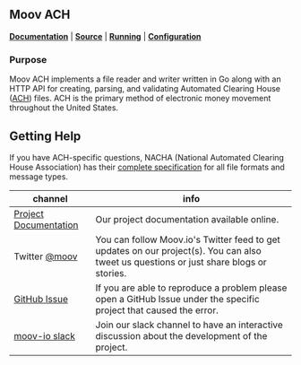 ## Moov ACH

**[Documentation](https://moov-io.github.io/ach)** | **[Source](https://github.com/moov-io/ach)** | **[Running](https://github.com/moov-io/ach#usage)** | **[Configuration](https://github.com/moov-io/ach#configuration-settings)**

### Purpose

Moov ACH implements a file reader and writer written in Go along with an HTTP API for creating, parsing, and validating Automated Clearing House ([ACH](https://en.wikipedia.org/wiki/Automated_Clearing_House)) files. ACH is the primary method of electronic money movement throughout the United States.

## Getting Help

If you have ACH-specific questions, NACHA (National Automated Clearing House Association) has their [complete specification](docs/2013-Corporate-Rules-and-Guidelines.pdf) for all file formats and message types.

 channel | info
 ------- | -------
 [Project Documentation](https://moov-io.github.io/ach/) | Our project documentation available online.
Twitter [@moov](https://twitter.com/moov)	| You can follow Moov.io's Twitter feed to get updates on our project(s). You can also tweet us questions or just share blogs or stories.
[GitHub Issue](https://github.com/moov-io/ach/issues/new) | If you are able to reproduce a problem please open a GitHub Issue under the specific project that caused the error.
[moov-io slack](https://slack.moov.io/) | Join our slack channel to have an interactive discussion about the development of the project.
